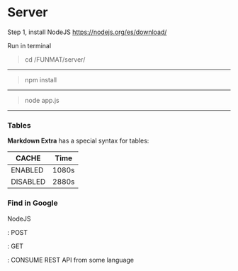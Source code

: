 Server
===================

Step 1, install NodeJS https://nodejs.org/es/download/

Run in terminal
> cd /FUNMAT/server/
----------
> npm install
----------
> node app.js

----------

### Tables

**Markdown Extra** has a special syntax for tables:

CACHE    | Time
-------- | ---
ENABLED  | 1080s
DISABLED | 2880s

### Find in Google
NodeJS

:   POST

:   GET

:   CONSUME REST API from some language



  [1]: https://nodejs.org/es/download/
  [2]: http://www.restapitutorial.com/lessons/whatisrest.html

